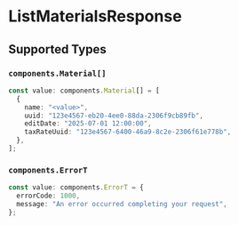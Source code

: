 # ListMaterialsResponse


## Supported Types

### `components.Material[]`

```typescript
const value: components.Material[] = [
  {
    name: "<value>",
    uuid: "123e4567-eb20-4ee0-88da-2306f9cb89fb",
    editDate: "2025-07-01 12:00:00",
    taxRateUuid: "123e4567-6400-46a9-8c2e-2306f61e778b",
  },
];
```

### `components.ErrorT`

```typescript
const value: components.ErrorT = {
  errorCode: 1000,
  message: "An error occurred completing your request",
};
```

